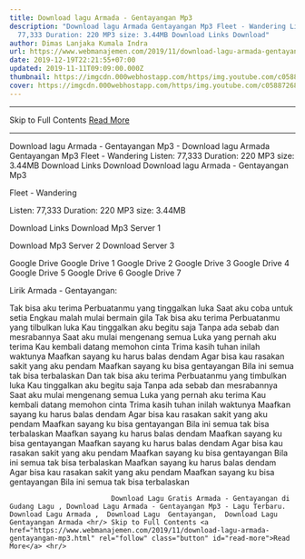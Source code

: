 ```yaml
---
title: Download lagu Armada - Gentayangan Mp3
description: "Download lagu Armada Gentayangan Mp3 Fleet - Wandering Listen:
  77,333 Duration: 220 MP3 size: 3.44MB Download Links Download"
author: Dimas Lanjaka Kumala Indra
url: https://www.webmanajemen.com/2019/11/download-lagu-armada-gentayangan-mp3.html
date: 2019-12-19T22:21:55+07:00
updated: 2019-11-11T09:09:00.000Z
thumbnail: https://imgcdn.000webhostapp.com/https/img.youtube.com/c05887268b6bc8ce82f8ff0a751351f6.jpeg
cover: https://imgcdn.000webhostapp.com/https/img.youtube.com/c05887268b6bc8ce82f8ff0a751351f6.jpeg
---
```


<hr/> Skip to Full Contents <a href="https://www.webmanajemen.com/2019/11/download-lagu-armada-gentayangan-mp3.html" rel="follow" class="button" id="read-more">Read More</a> <hr/> Download lagu Armada - Gentayangan Mp3 - Download lagu Armada Gentayangan Mp3 Fleet - Wandering Listen: 77,333 Duration: 220 MP3 size: 3.44MB Download Links Download Download lagu Armada - Gentayangan Mp3

  Fleet - Wandering 

  Listen: 77,333 
  Duration: 220 
  MP3 size: 3.44MB 

  Download Links 
  Download Mp3 Server 1 

  Download Mp3 Server 2 
  Download Server 3 


  Google Drive   Google Drive 1 
  Google Drive 2 
  Google Drive 3 
  Google Drive 4 
  Google Drive 5 
  Google Drive 6 
  Google Drive 7 


                             
Lirik Armada - Gentayangan:
                             
Tak bisa aku terima
 Perbuatanmu yang tinggalkan luka
 Saat aku coba untuk setia
 Engkau malah mulai bermain gila
 Tak bisa aku terima
 Perbuatanmu yang tilbulkan luka
 Kau tinggalkan aku begitu saja
 Tanpa ada sebab dan mesrabannya
 Saat aku mulai mengenang semua
 Luka yang pernah aku terima
 Kau kembali datang memohon cinta
 Trima kasih tuhan inilah waktunya
 Maafkan sayang ku harus balas dendam
 Agar bisa kau rasakan sakit yang aku pendam
 Maafkan sayang ku bisa gentayangan
 Bila ini semua tak bisa terbalaskan
 Dan tak bisa aku terima
 Perbuatanmu yang timbulkan luka
 Kau tinggalkan aku begitu saja
 Tanpa ada sebab dan mesrabannya
 Saat aku mulai mengenang semua
 Luka yang pernah aku terima
 Kau kembali datang memohon cinta
 Trima kasih tuhan inilah waktunya
 Maafkan sayang ku harus balas dendam
 Agar bisa kau rasakan sakit yang aku pendam
 Maafkan sayang ku bisa gentayangan
 Bila ini semua tak bisa terbalaskan
 Maafkan sayang ku harus balas dendam
 Maafkan sayang ku bisa gentayangan
 Maafkan sayang ku harus balas dendam
 Agar bisa kau rasakan sakit yang aku pendam
 Maafkan sayang ku bisa gentayangan
 Bila ini semua tak bisa terbalaskan
 Maafkan sayang ku harus balas dendam
 Agar bisa kau rasakan sakit yang aku pendam
 Maafkan sayang ku bisa gentayangan
 Bila ini semua tak bisa terbalaskan                                 
                                 
                             Download Lagu Gratis Armada - Gentayangan di Gudang Lagu , Download Lagu Armada - Gentayangan Mp3 - Lagu Terbaru.                                                         Download Lagu Armada ,  Download Lagu  Gentayangan,  Download Lagu  Gentayangan Armada <hr/> Skip to Full Contents <a href="https://www.webmanajemen.com/2019/11/download-lagu-armada-gentayangan-mp3.html" rel="follow" class="button" id="read-more">Read More</a> <hr/>